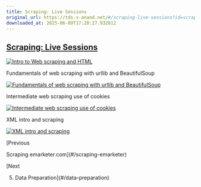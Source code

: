 ```yaml
---
title: Scraping: Live Sessions
original_url: https://tds.s-anand.net/#/scraping-live-sessions?id=scraping-live-sessions
downloaded_at: 2025-06-09T17:20:27.932812
---
```

[Scraping: Live Sessions](#/scraping-live-sessions?id=scraping-live-sessions)
-----------------------------------------------------------------------------

[![Intro to Web scraping and HTML](https://i.ytimg.com/vi_webp/cAriusuJsmw/sddefault.webp)](https://youtu.be/cAriusuJsmw)

Fundamentals of web scraping with urllib and BeautifulSoup

[![Fundamentals of web scraping with urllib and BeautifulSoup](https://i.ytimg.com/vi_webp/I3auyTYORTs/sddefault.webp)](https://youtu.be/I3auyTYORTs)

Intermediate web scraping use of cookies

[![Intermediate web scraping use of cookies](https://i.ytimg.com/vi_webp/DryMIxMf3VU/sddefault.webp)](https://youtu.be/DryMIxMf3VU)

XML intro and scraping

[![XML intro and scraping](https://i.ytimg.com/vi_webp/8S_jvsjtaYg/sddefault.webp)](https://youtu.be/8S_jvsjtaYg)

[Previous

Scraping emarketer.com](#/scraping-emarketer)

[Next

5. Data Preparation](#/data-preparation)